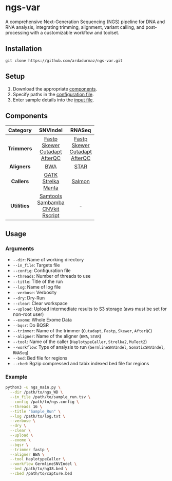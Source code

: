 # ngs-var

A comprehensive Next-Generation Sequencing (NGS) pipeline for DNA and RNA analysis, integrating trimming, alignment, variant calling, and post-processing with a customizable workflow and toolset.

## Installation 

    git clone https://github.com/ardadurmaz/ngs-var.git

## Setup

1. Download the appropriate [components](#components).
2. Specify paths in the [configuration file](ngs.config).
3. Enter sample details into the [input file](sample_run.tsv).

## Components

| **Category**  | **SNVIndel** | **RNASeq** |
|:-------------:|:------------:|:----------:|
| **Trimmers**  | [Fastp](https://github.com/OpenGene/fastp)<br>[Skewer](https://github.com/relipmoc/skewer)<br>[Cutadapt](https://github.com/marcelm/cutadapt)<br>[AfterQC](https://github.com/OpenGene/AfterQC) | [Fastp](https://github.com/OpenGene/fastp)<br>[Skewer](https://github.com/relipmoc/skewer)<br>[Cutadapt](https://github.com/marcelm/cutadapt)<br>[AfterQC](https://github.com/OpenGene/AfterQC) |
| **Aligners**  | [BWA](https://github.com/lh3/bwa) | [STAR](https://github.com/alexdobin/STAR) |
| **Callers**   | [GATK](https://github.com/broadinstitute/gatk)<br>[Strelka](https://github.com/Illumina/strelka)<br>[Manta](https://github.com/Illumina/manta) | [Salmon](https://github.com/COMBINE-lab/salmon) |
| **Utilities** | [Samtools](https://github.com/samtools/samtools)<br>[Sambamba](https://github.com/biod/sambamba)<br>[CNVkit](https://github.com/etal/cnvkit)<br>[Rscript](https://cran.r-project.org/bin/windows/base/) | - |

## Usage

### Arguments

- `--dir`: Name of working directory
- `--in_file`: Targets file
- `--config`: Configuration file
- `--threads`: Number of threads to use
- `--title`: Title of the run
- `--log`: Name of log file
- `--verbose`: Verbosity
- `--dry`: Dry-Run
- `--clear`: Clear workspace
- `--upload`: Upload intermediate results to S3 storage (aws must be set for non-root user)
- `--exome`: Whole Exome Data
- `--bqsr`: Do BQSR
- `--trimmer`: Name of the trimmer (`Cutadapt`, `Fastp`, `Skewer`, `AfterQC`)
- `--aligner`: Name of the aligner (`BWA`, `STAR`)
- `--tool`: Name of the caller (`HaplotypeCaller`, `Strelka2`, `MuTect2`)
- `--workflow`: Type of analysis to run (`GermlineSNVIndel`, `SomaticSNVIndel`, `RNASeq`)
- `--bed`: Bed file for regions
- `--cbed`: Bgzip compressed and tabix indexed bed file for regions

### Example
```bash
python3 -u ngs_main.py \
  --dir /path/to/ngs_WD \
  --in_file /path/to/sample_run.tsv \
  --config /path/to/ngs.config \
  --threads 16 \
  --title "Sample_Run" \
  --log /path/to/log.txt \
  --verbose \
  --dry \
  --clear \
  --upload \
  --exome \
  --bqsr \
  --trimmer fastp \
  --aligner BWA \
  --tool HaplotypeCaller \
  --workflow GermlineSNVIndel \
  --bed /path/to/hg38.bed \
  --cbed /path/to/capture.bed
```
